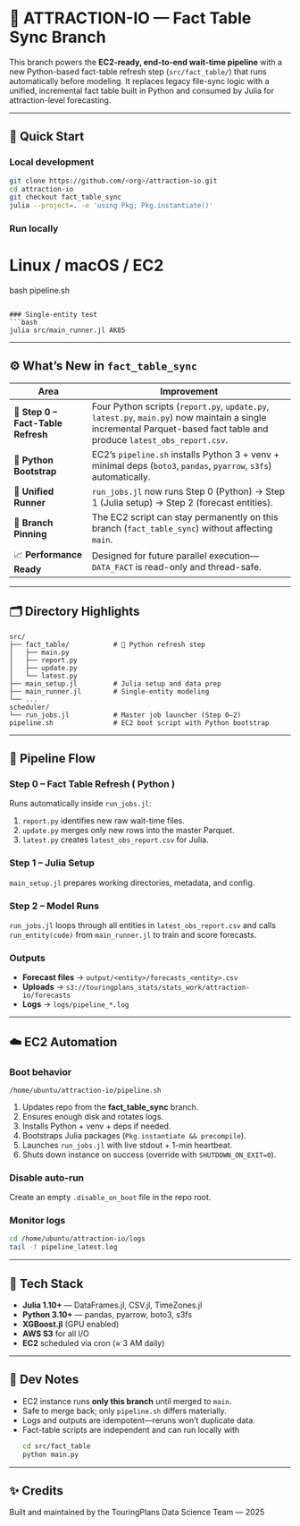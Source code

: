 # 🎢 ATTRACTION-IO — Fact Table Sync Branch

This branch powers the **EC2-ready, end-to-end wait-time pipeline** with a new Python-based fact-table refresh step (`src/fact_table/`) that runs automatically before modeling. It replaces legacy file-sync logic with a unified, incremental fact table built in Python and consumed by Julia for attraction-level forecasting.

---

## 🏁 Quick Start

### Local development
```bash
git clone https://github.com/<org>/attraction-io.git
cd attraction-io
git checkout fact_table_sync
julia --project=. -e 'using Pkg; Pkg.instantiate()'
```

### Run locally
# Linux / macOS / EC2
bash pipeline.sh
```

### Single-entity test
```bash
julia src/main_runner.jl AK85
```

---

## ⚙️  What’s New in `fact_table_sync`

| Area | Improvement |
|------|--------------|
| 🧩 **Step 0 – Fact-Table Refresh** | Four Python scripts (`report.py`, `update.py`, `latest.py`, `main.py`) now maintain a single incremental Parquet-based fact table and produce `latest_obs_report.csv`. |
| 🐍 **Python Bootstrap** | EC2’s `pipeline.sh` installs Python 3 + venv + minimal deps (`boto3`, `pandas`, `pyarrow`, `s3fs`) automatically. |
| 🚀 **Unified Runner** | `run_jobs.jl` now runs Step 0 (Python) → Step 1 (Julia setup) → Step 2 (forecast entities). |
| 🌿 **Branch Pinning** | The EC2 script can stay permanently on this branch (`fact_table_sync`) without affecting `main`. |
| 📈 **Performance Ready** | Designed for future parallel execution—`DATA_FACT` is read-only and thread-safe. |

---

## 🗂 Directory Highlights

```
src/
├── fact_table/           # 🐍 Python refresh step
│   ├── main.py
│   ├── report.py
│   ├── update.py
│   └── latest.py
├── main_setup.jl         # Julia setup and data prep
├── main_runner.jl        # Single-entity modeling
└── ...
scheduler/
└── run_jobs.jl           # Master job launcher (Step 0–2)
pipeline.sh               # EC2 boot script with Python bootstrap
```

---

## 🔄 Pipeline Flow

### Step 0 – Fact Table Refresh ( Python )
Runs automatically inside `run_jobs.jl`:
1. `report.py` identifies new raw wait-time files.  
2. `update.py` merges only new rows into the master Parquet.  
3. `latest.py` creates `latest_obs_report.csv` for Julia.  

### Step 1 – Julia Setup
`main_setup.jl` prepares working directories, metadata, and config.

### Step 2 – Model Runs
`run_jobs.jl` loops through all entities in `latest_obs_report.csv` and calls  
`run_entity(code)` from `main_runner.jl` to train and score forecasts.

### Outputs
- **Forecast files** → `output/<entity>/forecasts_<entity>.csv`  
- **Uploads** → `s3://touringplans_stats/stats_work/attraction-io/forecasts`  
- **Logs** → `logs/pipeline_*.log`

---

## ☁️ EC2 Automation

### Boot behavior
`/home/ubuntu/attraction-io/pipeline.sh`

1. Updates repo from the **fact_table_sync** branch.  
2. Ensures enough disk and rotates logs.  
3. Installs Python + venv + deps if needed.  
4. Bootstraps Julia packages (`Pkg.instantiate && precompile`).  
5. Launches `run_jobs.jl` with live stdout + 1-min heartbeat.  
6. Shuts down instance on success (override with `SHUTDOWN_ON_EXIT=0`).  

### Disable auto-run
Create an empty `.disable_on_boot` file in the repo root.

### Monitor logs
```bash
cd /home/ubuntu/attraction-io/logs
tail -f pipeline_latest.log
```

---

## 🧱 Tech Stack

- **Julia 1.10+** — DataFrames.jl, CSV.jl, TimeZones.jl  
- **Python 3.10+** — pandas, pyarrow, boto3, s3fs  
- **XGBoost.jl** (GPU enabled)  
- **AWS S3** for all I/O  
- **EC2** scheduled via cron (≈ 3 AM daily)

---

## 🧩 Dev Notes

- EC2 instance runs **only this branch** until merged to `main`.  
- Safe to merge back; only `pipeline.sh` differs materially.  
- Logs and outputs are idempotent—reruns won’t duplicate data.  
- Fact-table scripts are independent and can run locally with  
  ```bash
  cd src/fact_table
  python main.py
  ```

---

## ✨ Credits

Built and maintained by the TouringPlans Data Science Team — 2025
